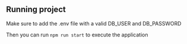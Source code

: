 ## Running project

Make sure to add the .env file with a valid DB_USER and DB_PASSWORD

Then you can run `npm run start` to execute the application
